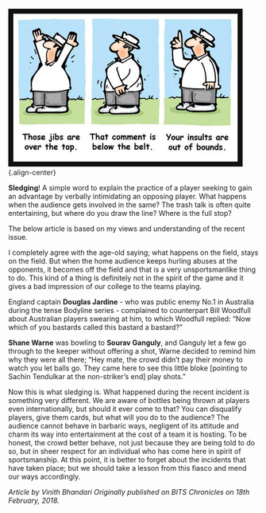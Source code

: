 <!-- TITLE: Arena: Where Sledgends Are Born? -->
<!-- SUBTITLE: 18th February, 2018-->

![Jc 1802](/uploads/news/jc-1802.jpg "Jc 1802"){.align-center}

**Sledging**! A simple word to explain the practice of a player seeking to gain an advantage by verbally intimidating an opposing player. What happens when the audience gets involved in the same? The trash talk is often quite entertaining, but where do you draw the line? Where is the full stop?

The below article is based on my views and understanding of the recent issue.

I completely agree with the age-old saying; what happens on the field, stays on the field. But when the home audience keeps hurling abuses at the opponents, it becomes off the field and that is a very unsportsmanlike thing to do. This kind of a thing is definitely not in the spirit of the game and it gives a bad impression of our college to the teams playing.

England captain **Douglas Jardine** - who was public enemy No.1 in Australia during the tense Bodyline series - complained to counterpart Bill Woodfull about Australian players swearing at him, to which Woodfull replied: “Now which of you bastards called this bastard a bastard?”

**Shane Warne** was bowling to **Sourav Ganguly**, and Ganguly let a few go through to the keeper without offering a shot, Warne decided to remind him why they were all there; “Hey mate, the crowd didn’t pay their money to watch you let balls go. They came here to see this little bloke [pointing to Sachin Tendulkar at the non-striker’s end] play shots.”

Now this is what sledging is. What happened during the recent incident is something very different. We are aware of bottles being thrown at players even internationally, but should it ever come to that? You can disqualify players, give them cards, but what will you do to the audience? The audience cannot behave in barbaric ways, negligent of its attitude and charm its way into entertainment at the cost of a team it is hosting. To be honest, the crowd better behave, not just because they are being told to do so, but in sheer respect for an individual who has come here in spirit of sportsmanship. At this point, it is better to forget about the incidents that have taken place; but we should take a lesson from this fiasco and mend our ways accordingly.


*Article by Vinith Bhandari*
*Originally published on BITS Chronicles on 18th February, 2018.*